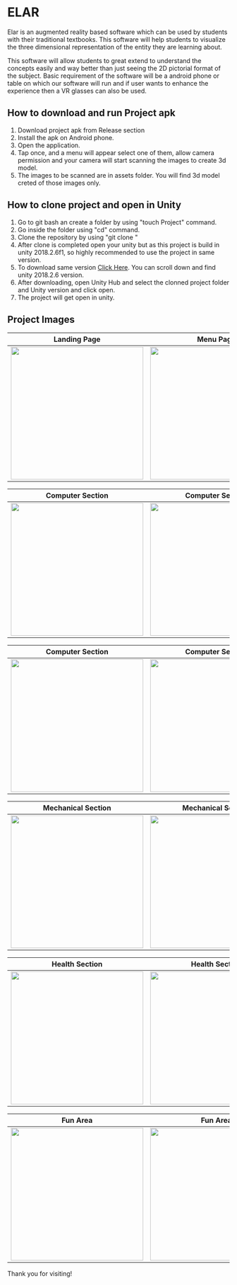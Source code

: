 # ELAR

Elar is an augmented reality based software which can be used by students with their traditional textbooks. This software will help students to visualize the three dimensional representation of the entity they are learning about.

This software will allow students to great extend to understand the concepts easily and way better than just seeing the 2D pictorial format of the subject. Basic requirement of the software will be a android phone or table on which our software will run and if user wants to enhance the experience then a VR glasses can also be used.

## How to download and run Project apk
1. Download project apk from Release section
2. Install the apk on Android phone.
3. Open the application. 
4. Tap once, and a menu will appear select one of them, allow camera permission and your camera will start scanning the images to create 3d model.
5. The images to be scanned are in assets folder. You will find 3d model creted of those images only.

## How to clone project and open in Unity                                               

1. Go to git bash an create a folder by using  "touch Project" command.
2. Go inside the folder using "cd" command.
3. Clone the repository by using "git clone <url of this repository>"
4. After clone is completed open your unity but as this project is build in unity 2018.2.6f1, so highly recommended to use the project in same version. 
5. To download same version [Click Here](https://unity3d.Com/get-unity/download/archive). You can scroll down and find unity 2018.2.6 version.
6. After downloading, open Unity Hub and select the clonned project folder and Unity version and click open.
7. The project will get open in unity. 

## Project Images

|Landing Page|Menu Page|Electrical Engineering|
|---|---|---|
|<img src="https://user-images.githubusercontent.com/63186413/138664361-52efb334-150e-4059-b54b-2f6515e4b502.png" width="300"/>|<img src="https://user-images.githubusercontent.com/63186413/138664734-4e0139bd-97f0-4aab-bf24-211d255c3025.png" width="300"/>|<img src="https://user-images.githubusercontent.com/63186413/138666503-060c54a6-c150-45e0-80fd-d1bc10e25bab.png" width="300"/>|

|Computer Section|Computer Section|Computer Section|
|---|---|---|
|<img src="https://user-images.githubusercontent.com/63186413/138665686-7ab216b0-0c06-4e41-ae0e-17f70105a970.png" width="300"/>|<img src="https://user-images.githubusercontent.com/63186413/138665713-6964f98e-8c90-456e-80d2-7bbd4f6c9297.png" width="300"/>|<img src="https://user-images.githubusercontent.com/63186413/138665736-6ee68926-4d0f-41dc-b943-e63dd978942d.png" width="300"/>|

|Computer Section|Computer Section|Civil Section|
|---|---|---|
|<img src="https://user-images.githubusercontent.com/63186413/138665782-17bbe4b7-27a2-46e0-bc24-9750572f69b3.png" width="300"/>|<img src="https://user-images.githubusercontent.com/63186413/138665762-c0dea6ae-e53c-4a3d-bdf1-633af535a06d.png" width="300"/>|<img src="https://user-images.githubusercontent.com/63186413/138666308-fd6c0271-c7b4-421e-a396-a0efe5b0e30f.png" width="300"/>|

|Mechanical Section|Mechanical Section|Mechanical Section|
|---|---|---|
|<img src="https://user-images.githubusercontent.com/63186413/138666033-59f63991-d880-4d38-908e-5585fa596ef4.png" width="300"/>|<img src="https://user-images.githubusercontent.com/63186413/138666094-f38a1ceb-6d2d-46c5-8077-083d04b6106b.png" width="300"/>|<img src="https://user-images.githubusercontent.com/63186413/138666140-db683db1-0a72-4d1b-8fbc-b40ce83aee94.png" width="300"/>|

|Health Section|Health Section|Health Section|
|---|---|---|
|<img src="https://user-images.githubusercontent.com/63186413/138666680-5303349a-7c68-43ca-9b2c-1eb92d8880c1.png" width="300"/>|<img src="https://user-images.githubusercontent.com/63186413/138666712-20929c4c-93d0-4626-b405-cb0d09f2199c.png" width="300"/>|<img src="https://user-images.githubusercontent.com/63186413/138666734-b3ee5aa2-fb02-48f3-b130-fbe18a44f825.png" width="300"/>|

|Fun Area|Fun Area|Fun Area|
|---|---|---|
|<img src="https://user-images.githubusercontent.com/63186413/138666834-cb4e6ad9-28ea-4814-9412-85ea70e1224c.png" width="300"/>|<img src="https://user-images.githubusercontent.com/63186413/138666897-eb06bac9-07a5-4cde-8be9-1a870a6e9dca.png" width="300"/>|<img src="https://user-images.githubusercontent.com/63186413/138666975-f5965f85-97d8-41f7-8f0b-2bbf257ba5ff.png" width="300"/>|

Thank you for visiting!

